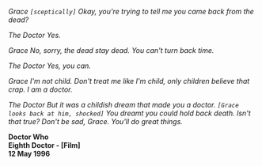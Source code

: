 _Grace_ _`[sceptically]` Okay, you're trying to tell me you came back from the dead?_

_The Doctor_ _Yes._

_Grace_ _No, sorry, the dead stay dead. You can't turn back time._

_The Doctor_ _Yes, you can._

_Grace_ _I'm not child. Don't treat me like I'm child, only children believe that crap. I am a doctor._

_The Doctor_ _But it was a childish dream that made you a doctor. `[Grace looks back at him, shocked]` You dreamt you could hold back death. Isn't that true? Don't be sad, Grace. You'll do great things._

**Doctor Who  
Eighth Doctor - [Film]  
12 May 1996**